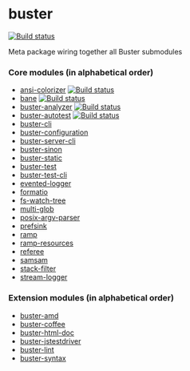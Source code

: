 # buster

[![Build status](https://secure.travis-ci.org/busterjs/buster.png?branch=master)](http://travis-ci.org/busterjs/buster)

Meta package wiring together all Buster submodules


### Core modules (in alphabetical order) ###

* [ansi-colorizer](https://github.com/busterjs/ansi-colorizer) [![Build status](https://secure.travis-ci.org/busterjs/ansi-colorizer.png?branch=master)](http://travis-ci.org/busterjs/ansi-colorizer)
* [bane](https://github.com/busterjs/bane) [![Build status](https://secure.travis-ci.org/busterjs/bane.png?branch=master)](http://travis-ci.org/busterjs/bane)
* [buster-analyzer](https://github.com/busterjs/buster-analyzer) [![Build status](https://secure.travis-ci.org/busterjs/buster-analyzer.png?branch=master)](http://travis-ci.org/busterjs/buster-analyzer)
* [buster-autotest](https://github.com/busterjs/buster-autotest) [![Build status](https://secure.travis-ci.org/busterjs/buster-autotest.png?branch=master)](http://travis-ci.org/busterjs/buster-autotest)
* [buster-cli](https://github.com/busterjs/buster-cli)
* [buster-configuration](https://github.com/busterjs/buster-configuration)
* [buster-server-cli](https://github.com/busterjs/buster-server-cli)
* [buster-sinon](https://github.com/busterjs/buster-sinon)
* [buster-static](https://github.com/busterjs/buster-static)
* [buster-test](https://github.com/busterjs/buster-test)
* [buster-test-cli](https://github.com/busterjs/buster-test-cli)
* [evented-logger](https://github.com/busterjs/evented-logger)
* [formatio](https://github.com/busterjs/formatio)
* [fs-watch-tree](https://github.com/busterjs/fs-watch-tree)
* [multi-glob](https://github.com/busterjs/multi-glob)
* [posix-argv-parser](https://github.com/busterjs/posix-argv-parser)
* [prefsink](https://github.com/busterjs/prefsink)
* [ramp](https://github.com/busterjs/ramp)
* [ramp-resources](https://github.com/busterjs/ramp-resources)
* [referee](https://github.com/busterjs/referee)
* [samsam](https://github.com/busterjs/samsam)
* [stack-filter](https://github.com/busterjs/stack-filter)
* [stream-logger](https://github.com/busterjs/stream-logger)


### Extension modules (in alphabetical order) ###
* [buster-amd](https://github.com/busterjs/buster-amd)
* [buster-coffee](https://github.com/busterjs/buster-coffee)
* [buster-html-doc](https://github.com/busterjs/buster-html-doc)
* [buster-jstestdriver](https://github.com/busterjs/buster-jstestdriver)
* [buster-lint](https://github.com/busterjs/buster-lint)
* [buster-syntax](https://github.com/busterjs/buster-syntax)